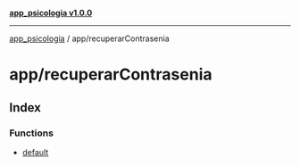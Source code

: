 [**app_psicologia v1.0.0**](../../README.md)

***

[app_psicologia](../../modules.md) / app/recuperarContrasenia

# app/recuperarContrasenia

## Index

### Functions

- [default](functions/default.md)
